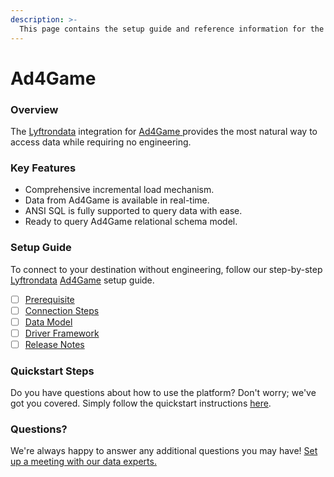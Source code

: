 ```yaml
---
description: >-
  This page contains the setup guide and reference information for the Ad4Game source connector.
---
```


# Ad4Game

### Overview

The [Lyftrondata](https://www.lyftrondata.com/) integration for [Ad4Game](https://www.lyftrondata.com/integration/ad4game/)[ ](https://www.lyftrondata.com/integration/ad4game/)provides the most natural way to access data while requiring no engineering.

### Key Features

* Comprehensive incremental load mechanism.
* Data from Ad4Game is available in real-time.&#x20;
* ANSI SQL is fully supported to query data with ease.
* Ready to query Ad4Game relational schema model.

### Setup Guide

To connect to your destination without engineering, follow our step-by-step [Lyftrondata](https://www.lyftrondata.com/)  [Ad4Game](https://www.lyftrondata.com/integration/ad4game/) setup guide.

* [ ] [Prerequisite](../../marketing-analytics/ad4game/prerequisite.md)
* [ ] [Connection Steps](../../marketing-analytics/ad4game/connection-steps.md)
* [ ] [Data Model](../../marketing-analytics/ad4game/data-model/)
* [ ] [Driver Framework](../../marketing-analytics/ad4game/driver-framework/)
* [ ] [Release Notes](../../marketing-analytics/ad4game/release-notes.md)

### Quickstart Steps

Do you have questions about how to use the platform? Don't worry; we've got you covered. Simply follow the quickstart instructions [here](../../../quickstart-steps.md).

### Questions? <a href="#questions" id="questions"></a>

We're always happy to answer any additional questions you may have! [Set up a meeting with our data experts.](https://www.lyftrondata.com/book-a-meeting/)

